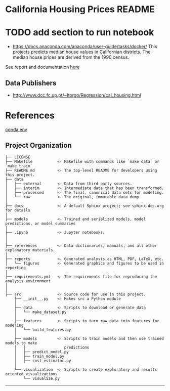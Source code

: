 California Housing Prices README
==============================
# TODO add section to run notebook
- https://docs.anaconda.com/anaconda/user-guide/tasks/docker/
This projects predicts median house values in Californian districts. The median house prices are derived from the 1990 census.

See report and documentation [here](https://caheredia.github.io/california_housing_prices/build/html/index.html)


Data Publishers
------------
- http://www.dcc.fc.up.pt/~ltorgo/Regression/cal_housing.html

# References
[conda env](https://docs.conda.io/projects/conda/en/latest/user-guide/tasks/manage-environments.html#sharing-an-environment)

Project Organization
------------

    ├── LICENSE
    ├── Makefile           <- Makefile with commands like `make data` or `make train`
    ├── README.md          <- The top-level README for developers using this project.
    ├── data
    │   ├── external       <- Data from third party sources.
    │   ├── interim        <- Intermediate data that has been transformed.
    │   ├── processed      <- The final, canonical data sets for modeling.
    │   └── raw            <- The original, immutable data dump.
    │
    ├── docs               <- A default Sphinx project; see sphinx-doc.org for details
    │
    ├── models             <- Trained and serialized models, model predictions, or model summaries
    │
    ├── .ipynb             <- Jupyter notebooks. 
    │                         
    │                         
    ├── references         <- Data dictionaries, manuals, and all other explanatory materials.
    │
    ├── reports            <- Generated analysis as HTML, PDF, LaTeX, etc.
    │   └── figures        <- Generated graphics and figures to be used in reporting
    │
    ├── requirements.yml   <- The requirements file for reproducing the analysis environment
    │                         
    │
    ├── src                <- Source code for use in this project.
        ├── __init__.py    <- Makes src a Python module
        │
        ├── data           <- Scripts to download or generate data
        │   └── make_dataset.py
        │
        ├── features       <- Scripts to turn raw data into features for modeling
        │   └── build_features.py
        │
        ├── models         <- Scripts to train models and then use trained models to make
        │   │                 predictions
        │   ├── predict_model.py
        │   ├── train_model.py
        │   ├── cost_estimator.py
        │
        └── visualization  <- Scripts to create exploratory and results oriented visualizations
            └── visualize.py

--------
